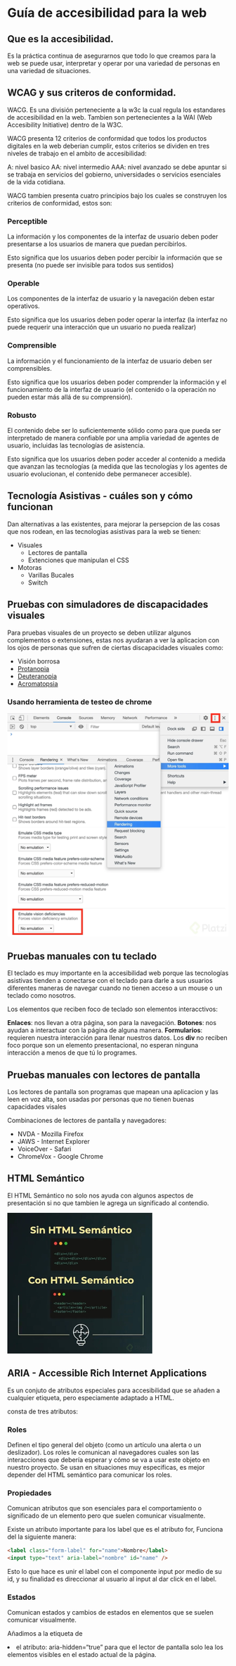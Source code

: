 # Guía de accesibilidad para la web

## Que es la accesibilidad.

Es la práctica continua de asegurarnos que todo lo que creamos para la web se puede usar, interpretar y operar por una variedad de personas en una variedad de situaciones.

## WCAG y sus criteros de conformidad.

WACG. Es una división perteneciente a la w3c la cual regula los estandares de accesibilidad en la web. Tambien son pertenecientes a la WAI (Web Accesibility Initiative) dentro de la W3C.

WACG presenta 12 criterios de conformidad que todos los productos digitales en la web deberian cumplir, estos criterios se dividen en tres niveles de trabajo en el ambito de accesibilidad:

A: nivel basico
AA: nivel intermedio
AAA: nivel avanzado se debe apuntar si se trabaja en servicios del gobierno, universidades o servicios esenciales de la vida cotidiana.

WACG tambien presenta cuatro principios bajo los cuales se construyen los criterios de conformidad, estos son:

### Perceptible

La información y los componentes de la interfaz de usuario deben poder presentarse a los usuarios de manera que puedan percibirlos.

Esto significa que los usuarios deben poder percibir la información que se presenta (no puede ser invisible para todos sus sentidos)

### Operable

Los componentes de la interfaz de usuario y la navegación deben estar operativos.

Esto significa que los usuarios deben poder operar la interfaz (la interfaz no puede requerir una interacción que un usuario no pueda realizar)

### Comprensible

La información y el funcionamiento de la interfaz de usuario deben ser comprensibles.

Esto significa que los usuarios deben poder comprender la información y el funcionamiento de la interfaz de usuario (el contenido o la operación no pueden estar más allá de su comprensión).

### Robusto

El contenido debe ser lo suficientemente sólido como para que pueda ser interpretado de manera confiable por una amplia variedad de agentes de usuario, incluidas las tecnologías de asistencia.

Esto significa que los usuarios deben poder acceder al contenido a medida que avanzan las tecnologías (a medida que las tecnologías y los agentes de usuario evolucionan, el contenido debe permanecer accesible).

## Tecnología Asistivas - cuáles son y cómo funcionan

Dan alternativas a las existentes, para mejorar la persepcion de las cosas que nos rodean, en las tecnologias asistivas para la web se tienen:

- Visuales
  - Lectores de pantalla
  - Extenciones que manipulan el CSS
- Motoras
  - Varillas Bucales
  - Switch

## Pruebas con simuladores de discapacidades visuales

Para pruebas visuales de un proyecto se deben utilizar algunos complementos o extensiones, estas nos ayudaran a ver la aplicacion con los ojos de personas que sufren de ciertas discapacidades visuales como:

- Visión borrosa
- [Protanopia](https://es.wikipedia.org/wiki/Protanopia)
- [Deuteranopia](https://es.wikipedia.org/wiki/Deuteranopia)
- [Acromatopsia](https://es.wikipedia.org/wiki/Acromatopsia)

### Usando herramienta de testeo de chrome

![herramienta de testeo de visión](./images/others/imagen.jpg)

## Pruebas manuales con tu teclado

El teclado es muy importante en la accesibilidad web porque las tecnologías asistivas tienden a conectarse con el teclado para darle a sus usuarios diferentes maneras de navegar cuando no tienen acceso a un mouse o un teclado como nosotros.

Los elementos que reciben foco de teclado son elementos interacctivos:

**Enlaces**: nos llevan a otra página, son para la navegación.
**Botones**: nos ayudan a interactuar con la página de alguna manera.
**Formularios**: requieren nuestra interacción para llenar nuestros datos.
Los **div** no reciben foco porque son un elemento presentacional, no esperan ninguna interacción a menos de que tú lo programes.

## Pruebas manuales con lectores de pantalla

Los lectores de pantalla son programas que mapean una aplicacion y las leen en voz alta, son usadas por personas que no tienen buenas capacidades visales

Combinaciones de lectores de pantalla y navegadores:

- NVDA - Mozilla Firefox
- JAWS - Internet Explorer
- VoiceOver - Safari
- ChromeVox - Google Chrome

## HTML Semántico

El HTML Semántico no solo nos ayuda con algunos aspectos de presentación si no que tambien le agrega un significado al contendio.

![HTMLSemantico](./images/others/html-semantico.jpg)

## ARIA - Accessible Rich Internet Applications

Es un conjuto de atributos especiales para accesibilidad que se añaden a cualquier etiqueta, pero especiamente adaptado a HTML.

consta de tres atributos:

### Roles

Definen el tipo general del objeto (como un artículo una alerta o un deslizador).
Los roles le comunican al navegadores cuales son las interacciones que debería esperar y cómo se va a usar este objeto en nuestro proyecto. Se usan en situaciones muy especificas, es mejor depender del HTML semántico para comunicar los roles.

### Propiedades

Comunican atributos que son esenciales para el comportamiento o significado de un elemento pero que suelen comunicar visualmente.

Existe un atributo importante para los label que es el atributo for, Funciona del la siguiente manera:

```html
<label class="form-label" for="name">Nombre</label>
<input type="text" aria-label="nombre" id="name" />
```

Esto lo que hace es unir el label con el componente input por medio de su id, y su finalidad es direccionar al usuario al input al dar click en el label.

### Estados

Comunican estados y cambios de estados en elementos que se suelen comunicar visualmente.

Añadimos a la etiqueta de <li> el atributo: aria-hidden=“true” para que el lector de pantalla solo lea los elementos visibles en el estado actual de la página.
